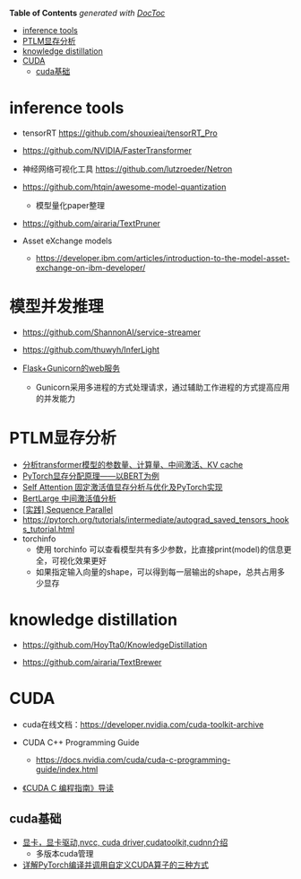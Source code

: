 <!-- START doctoc generated TOC please keep comment here to allow auto update -->
<!-- DON'T EDIT THIS SECTION, INSTEAD RE-RUN doctoc TO UPDATE -->
**Table of Contents**  *generated with [DocToc](https://github.com/thlorenz/doctoc)*

- [inference tools](#inference-tools)
- [PTLM显存分析](#ptlm%E6%98%BE%E5%AD%98%E5%88%86%E6%9E%90)
- [knowledge distillation](#knowledge-distillation)
- [CUDA](#cuda)
  - [cuda基础](#cuda%E5%9F%BA%E7%A1%80)

<!-- END doctoc generated TOC please keep comment here to allow auto update -->



# inference tools

- tensorRT https://github.com/shouxieai/tensorRT_Pro

- https://github.com/NVIDIA/FasterTransformer

- 神经网络可视化工具 https://github.com/lutzroeder/Netron

- https://github.com/htqin/awesome-model-quantization
  - 模型量化paper整理

- https://github.com/airaria/TextPruner

- Asset eXchange models
  - https://developer.ibm.com/articles/introduction-to-the-model-asset-exchange-on-ibm-developer/



# 模型并发推理

- https://github.com/ShannonAI/service-streamer

- https://github.com/thuwyh/InferLight

- [Flask+Gunicorn的web服务](https://zhuanlan.zhihu.com/p/460235764)
  - Gunicorn采用多进程的方式处理请求，通过辅助工作进程的方式提高应用的并发能力


# PTLM显存分析

- [分析transformer模型的参数量、计算量、中间激活、KV cache](https://zhuanlan.zhihu.com/p/624740065)
- [PyTorch显存分配原理——以BERT为例](https://zhuanlan.zhihu.com/p/527143823)
- [Self Attention 固定激活值显存分析与优化及PyTorch实现](https://zhuanlan.zhihu.com/p/445016136)
- [BertLarge 中间激活值分析](https://zhuanlan.zhihu.com/p/424180513)
- [[实践] Sequence Parallel](https://zhuanlan.zhihu.com/p/626553071)
- https://pytorch.org/tutorials/intermediate/autograd_saved_tensors_hooks_tutorial.html
- torchinfo
  - 使用 torchinfo 可以查看模型共有多少参数，比直接print(model)的信息更全，可视化效果更好
  - 如果指定输入向量的shape，可以得到每一层输出的shape，总共占用多少显存



# knowledge distillation

- https://github.com/HoyTta0/KnowledgeDistillation

- https://github.com/airaria/TextBrewer


# CUDA

- cuda在线文档：https://developer.nvidia.com/cuda-toolkit-archive

- CUDA C++ Programming Guide
  - https://docs.nvidia.com/cuda/cuda-c-programming-guide/index.html

- [《CUDA C 编程指南》导读](https://mp.weixin.qq.com/s/0wFD5Q_U0TT32NIxy45y0g)

## cuda基础

- [显卡，显卡驱动,nvcc, cuda driver,cudatoolkit,cudnn介绍](https://zhuanlan.zhihu.com/p/91334380)
  - 多版本cuda管理
- [详解PyTorch编译并调用自定义CUDA算子的三种方式](https://mp.weixin.qq.com/s/rG43pnWY8fBjyIX-mFWTqQ)